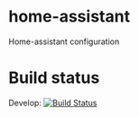 # home-assistant
Home-assistant configuration

# Build status
Develop: [![Build Status](https://travis-ci.org/JeffrySteegmans/home-assistant.svg?branch=develop)](https://travis-ci.org/JeffrySteegmans/home-assistant)
